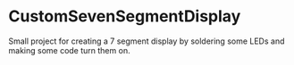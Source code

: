 # CustomSevenSegmentDisplay
Small project for creating a 7 segment display by soldering some LEDs and making some code turn them on.   
 
 
